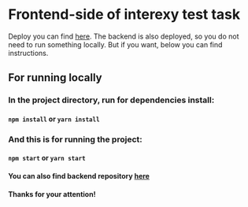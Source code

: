 # Frontend-side of interexy test task

Deploy you can find [here](https://interexy-test-task.vercel.app/). 
The backend is also deployed, so you do not need to run something locally. But if you want, below you can find instructions.

## For running locally

### In the project directory, run for dependencies install:
#### `npm install` or `yarn install`

### And this is for running the project:
#### `npm start` or `yarn start`

#### You can also find backend repository [here](https://github.com/destolyar/interexy-test-task-server)

#### Thanks for your attention!
